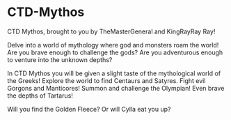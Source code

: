 # CTD-Mythos
CTD Mythos, brought to you by TheMasterGeneral and KingRayRay Ray!
  
 
  
Delve into a world of mythology where god and monsters roam the world!  Are you brave enough to challenge the gods?  Are you adventurous enough to venture into the unknown depths?
  
  
  
In CTD Mythos you will be given a slight taste of the mythological world of the Greeks!  Explore the world to find Centaurs and Satyres.  Fight evil Gorgons and Manticores!  Summon and challenge the Olympian!  Even brave the depths of Tartarus!
  
   
  
Will you find the Golden Fleece?  Or will Cylla eat you up?
